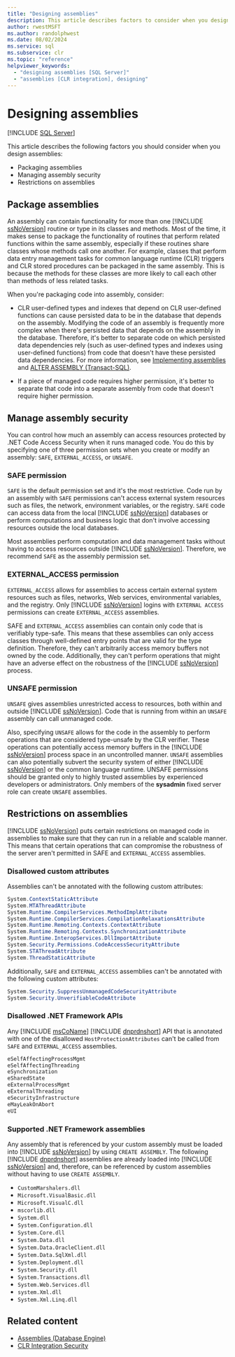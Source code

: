 ```yaml
---
title: "Designing assemblies"
description: This article describes factors to consider when you design an assembly to host on SQL Server, including packaging, managing, and restrictions on assemblies.
author: rwestMSFT
ms.author: randolphwest
ms.date: 08/02/2024
ms.service: sql
ms.subservice: clr
ms.topic: "reference"
helpviewer_keywords:
  - "designing assemblies [SQL Server]"
  - "assemblies [CLR integration], designing"
---
```

# Designing assemblies

[!INCLUDE [SQL Server](../../includes/applies-to-version/sqlserver.md)]

This article describes the following factors you should consider when you design assemblies:

- Packaging assemblies
- Managing assembly security
- Restrictions on assemblies

## Package assemblies

An assembly can contain functionality for more than one [!INCLUDE [ssNoVersion](../../includes/ssnoversion-md.md)] routine or type in its classes and methods. Most of the time, it makes sense to package the functionality of routines that perform related functions within the same assembly, especially if these routines share classes whose methods call one another. For example, classes that perform data entry management tasks for common language runtime (CLR) triggers and CLR stored procedures can be packaged in the same assembly. This is because the methods for these classes are more likely to call each other than methods of less related tasks.

When you're packaging code into assembly, consider:

- CLR user-defined types and indexes that depend on CLR user-defined functions can cause persisted data to be in the database that depends on the assembly. Modifying the code of an assembly is frequently more complex when there's persisted data that depends on the assembly in the database. Therefore, it's better to separate code on which persisted data dependencies rely (such as user-defined types and indexes using user-defined functions) from code that doesn't have these persisted data dependencies. For more information, see [Implementing assemblies](assemblies-implementing.md) and [ALTER ASSEMBLY (Transact-SQL)](../../t-sql/statements/alter-assembly-transact-sql.md).

- If a piece of managed code requires higher permission, it's better to separate that code into a separate assembly from code that doesn't require higher permission.

## Manage assembly security

You can control how much an assembly can access resources protected by .NET Code Access Security when it runs managed code. You do this by specifying one of three permission sets when you create or modify an assembly: `SAFE`, `EXTERNAL_ACCESS`, or `UNSAFE`.

### SAFE permission

`SAFE` is the default permission set and it's the most restrictive. Code run by an assembly with `SAFE` permissions can't access external system resources such as files, the network, environment variables, or the registry. `SAFE` code can access data from the local [!INCLUDE [ssNoVersion](../../includes/ssnoversion-md.md)] databases or perform computations and business logic that don't involve accessing resources outside the local databases.

Most assemblies perform computation and data management tasks without having to access resources outside [!INCLUDE [ssNoVersion](../../includes/ssnoversion-md.md)]. Therefore, we recommend `SAFE` as the assembly permission set.

### EXTERNAL_ACCESS permission

`EXTERNAL_ACCESS` allows for assemblies to access certain external system resources such as files, networks, Web services, environmental variables, and the registry. Only [!INCLUDE [ssNoVersion](../../includes/ssnoversion-md.md)] logins with `EXTERNAL ACCESS` permissions can create `EXTERNAL_ACCESS` assemblies.

SAFE and `EXTERNAL_ACCESS` assemblies can contain only code that is verifiably type-safe. This means that these assemblies can only access classes through well-defined entry points that are valid for the type definition. Therefore, they can't arbitrarily access memory buffers not owned by the code. Additionally, they can't perform operations that might have an adverse effect on the robustness of the [!INCLUDE [ssNoVersion](../../includes/ssnoversion-md.md)] process.

### UNSAFE permission

`UNSAFE` gives assemblies unrestricted access to resources, both within and outside [!INCLUDE [ssNoVersion](../../includes/ssnoversion-md.md)]. Code that is running from within an `UNSAFE` assembly can call unmanaged code.

Also, specifying `UNSAFE` allows for the code in the assembly to perform operations that are considered type-unsafe by the CLR verifier. These operations can potentially access memory buffers in the [!INCLUDE [ssNoVersion](../../includes/ssnoversion-md.md)] process space in an uncontrolled manner. `UNSAFE` assemblies can also potentially subvert the security system of either [!INCLUDE [ssNoVersion](../../includes/ssnoversion-md.md)] or the common language runtime. UNSAFE permissions should be granted only to highly trusted assemblies by experienced developers or administrators. Only members of the **sysadmin** fixed server role can create `UNSAFE` assemblies.

## Restrictions on assemblies

[!INCLUDE [ssNoVersion](../../includes/ssnoversion-md.md)] puts certain restrictions on managed code in assemblies to make sure that they can run in a reliable and scalable manner. This means that certain operations that can compromise the robustness of the server aren't permitted in SAFE and `EXTERNAL_ACCESS` assemblies.

### Disallowed custom attributes

Assemblies can't be annotated with the following custom attributes:

```csharp
System.ContextStaticAttribute
System.MTAThreadAttribute
System.Runtime.CompilerServices.MethodImplAttribute
System.Runtime.CompilerServices.CompilationRelaxationsAttribute
System.Runtime.Remoting.Contexts.ContextAttribute
System.Runtime.Remoting.Contexts.SynchronizationAttribute
System.Runtime.InteropServices.DllImportAttribute
System.Security.Permissions.CodeAccessSecurityAttribute
System.STAThreadAttribute
System.ThreadStaticAttribute
```

Additionally, `SAFE` and `EXTERNAL_ACCESS` assemblies can't be annotated with the following custom attributes:

```csharp
System.Security.SuppressUnmanagedCodeSecurityAttribute
System.Security.UnverifiableCodeAttribute
```

### Disallowed .NET Framework APIs

Any [!INCLUDE [msCoName](../../includes/msconame-md.md)] [!INCLUDE [dnprdnshort](../../includes/dnprdnshort-md.md)] API that is annotated with one of the disallowed `HostProtectionAttributes` can't be called from `SAFE` and `EXTERNAL_ACCESS` assemblies.

```csharp
eSelfAffectingProcessMgmt
eSelfAffectingThreading
eSynchronization
eSharedState
eExternalProcessMgmt
eExternalThreading
eSecurityInfrastructure
eMayLeakOnAbort
eUI
```

### Supported .NET Framework assemblies

Any assembly that is referenced by your custom assembly must be loaded into [!INCLUDE [ssNoVersion](../../includes/ssnoversion-md.md)] by using `CREATE ASSEMBLY`. The following [!INCLUDE [dnprdnshort](../../includes/dnprdnshort-md.md)] assemblies are already loaded into [!INCLUDE [ssNoVersion](../../includes/ssnoversion-md.md)] and, therefore, can be referenced by custom assemblies without having to use `CREATE ASSEMBLY`.

- `CustomMarshalers.dll`
- `Microsoft.VisualBasic.dll`
- `Microsoft.VisualC.dll`
- `mscorlib.dll`
- `System.dll`
- `System.Configuration.dll`
- `System.Core.dll`
- `System.Data.dll`
- `System.Data.OracleClient.dll`
- `System.Data.SqlXml.dll`
- `System.Deployment.dll`
- `System.Security.dll`
- `System.Transactions.dll`
- `System.Web.Services.dll`
- `system.Xml.dll`
- `System.Xml.Linq.dll`

## Related content

- [Assemblies (Database Engine)](assemblies-database-engine.md)
- [CLR Integration Security](security/clr-integration-security.md)
